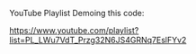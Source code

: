 YouTube Playlist Demoing this code:

https://www.youtube.com/playlist?list=PL_LWu7VdT_Przg32N6JS4GRNq7EslFYv2
